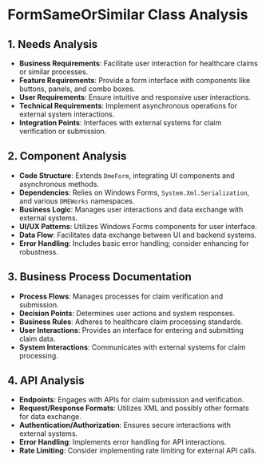 # FormSameOrSimilar Class Analysis

## 1. Needs Analysis
- **Business Requirements**: Facilitate user interaction for healthcare claims or similar processes.
- **Feature Requirements**: Provide a form interface with components like buttons, panels, and combo boxes.
- **User Requirements**: Ensure intuitive and responsive user interactions.
- **Technical Requirements**: Implement asynchronous operations for external system interactions.
- **Integration Points**: Interfaces with external systems for claim verification or submission.

## 2. Component Analysis
- **Code Structure**: Extends `DmeForm`, integrating UI components and asynchronous methods.
- **Dependencies**: Relies on Windows Forms, `System.Xml.Serialization`, and various `DMEWorks` namespaces.
- **Business Logic**: Manages user interactions and data exchange with external systems.
- **UI/UX Patterns**: Utilizes Windows Forms components for user interface.
- **Data Flow**: Facilitates data exchange between UI and backend systems.
- **Error Handling**: Includes basic error handling; consider enhancing for robustness.

## 3. Business Process Documentation
- **Process Flows**: Manages processes for claim verification and submission.
- **Decision Points**: Determines user actions and system responses.
- **Business Rules**: Adheres to healthcare claim processing standards.
- **User Interactions**: Provides an interface for entering and submitting claim data.
- **System Interactions**: Communicates with external systems for claim processing.

## 4. API Analysis
- **Endpoints**: Engages with APIs for claim submission and verification.
- **Request/Response Formats**: Utilizes XML and possibly other formats for data exchange.
- **Authentication/Authorization**: Ensures secure interactions with external systems.
- **Error Handling**: Implements error handling for API interactions.
- **Rate Limiting**: Consider implementing rate limiting for external API calls.
